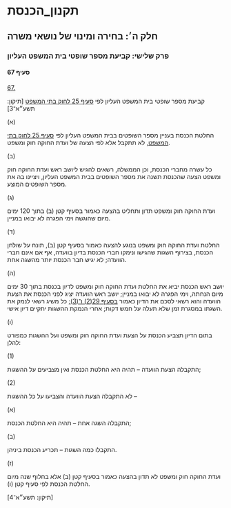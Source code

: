 # תקנון_הכנסת

## חלק ה׳: בחירה ומינוי של נושאי משרה

### פרק שלישי: קביעת מספר שופטי בית המשפט העליון

#### סעיף 67

[67.](https://he.wikisource.org/wiki/%D7%AA%D7%A7%D7%A0%D7%95%D7%9F_%D7%94%D7%9B%D7%A0%D7%A1%D7%AA#%D7%A1%D7%A2%D7%99%D7%A3_67)

קביעת מספר שופטי בית המשפט העליון לפי [סעיף 25 לחוק בתי המשפט](https://he.wikisource.org/wiki/%D7%97%D7%95%D7%A7_%D7%91%D7%AA%D7%99_%D7%94%D7%9E%D7%A9%D7%A4%D7%98#%D7%A1%D7%A2%D7%99%D7%A3_25 "חוק בתי המשפט") [תיקון: תשע״א־3]

(א)

החלטת הכנסת בעניין מספר השופטים בבית המשפט העליון לפי [סעיף 25 לחוק בתי המשפט](https://he.wikisource.org/wiki/%D7%97%D7%95%D7%A7_%D7%91%D7%AA%D7%99_%D7%94%D7%9E%D7%A9%D7%A4%D7%98#%D7%A1%D7%A2%D7%99%D7%A3_25 "חוק בתי המשפט"), לא תתקבל אלא לפי הצעה של ועדת החוקה חוק ומשפט.

(ב)

כל עשרה מחברי הכנסת, וכן הממשלה, רשאים להגיש ליושב ראש ועדת החוקה חוק ומשפט הצעה שהכנסת תשנה את מספר השופטים בבית המשפט העליון, ויציינו בה את מספר השופטים המוצע.

(ג)

ועדת החוקה חוק ומשפט תדון ותחליט בהצעה כאמור בסעיף קטן (ב) בתוך 120 ימים מיום שהוגשה וימי הפגרה לא יבואו במניין.

(ד)

החלטת ועדת החוקה חוק ומשפט בנוגע להצעה כאמור בסעיף קטן (ב), תונח על שולחן הכנסת, בצירוף השגות שהגישו ונימקו חברי הכנסת בדיון בוועדה, אף אם אינם חברי הוועדה; לא יגיש חבר הכנסת יותר מהשגה אחת.

(ה)

יושב ראש הכנסת יביא את החלטת ועדת החוקה חוק ומשפט לדיון בכנסת בתוך 30 ימים מיום הנחתה, וימי הפגרה לא יבואו במניין; יושב ראש הוועדה יציג לפני הכנסת את הצעת הוועדה והוא רשאי לסכם את הדיון כאמור [בסעיף 29(2) ו־(3)](https://he.wikisource.org/wiki/%D7%AA%D7%A7%D7%A0%D7%95%D7%9F_%D7%94%D7%9B%D7%A0%D7%A1%D7%AA#%D7%A1%D7%A2%D7%99%D7%A3_29); כל משיג רשאי לנמק את השגתו במסגרת זמן שלא תעלה על חמש דקות; אחרי הנמקת ההשגות יתקיים דיון אישי.

(ו)

בתום הדיון תצביע הכנסת על הצעת ועדת החוקה חוק ומשפט ועל ההשגות כמפורט להלן:

(1)

התקבלה הצעת הוועדה – תהיה היא החלטת הכנסת ואין מצביעים על ההשגות;

(2)

לא התקבלה הצעת הוועדה והצביעו על כל ההשגות –

(א)

התקבלה השגה אחת – תהיה היא החלטת הכנסת;

(ב)

התקבלו כמה השגות – תכריע הכנסת ביניהן.

(ז)

ועדת החוקה חוק ומשפט לא תדון בהצעה כאמור בסעיף קטן (ב) אלא בחלוף שנה מיום החלטת הכנסת לפי סעיף קטן (ו).

[תיקון: תשע״א־4]